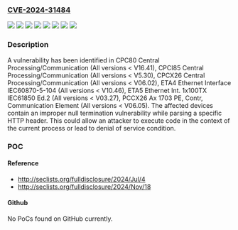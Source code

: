 ### [CVE-2024-31484](https://cve.mitre.org/cgi-bin/cvename.cgi?name=CVE-2024-31484)
![](https://img.shields.io/static/v1?label=Product&message=CPC80%20Central%20Processing%2FCommunication&color=blue)
![](https://img.shields.io/static/v1?label=Product&message=CPCI85%20Central%20Processing%2FCommunication&color=blue)
![](https://img.shields.io/static/v1?label=Product&message=CPCX26%20Central%20Processing%2FCommunication&color=blue)
![](https://img.shields.io/static/v1?label=Product&message=ETA4%20Ethernet%20Interface%20IEC60870-5-104&color=blue)
![](https://img.shields.io/static/v1?label=Product&message=ETA5%20Ethernet%20Int.%201x100TX%20IEC61850%20Ed.2&color=blue)
![](https://img.shields.io/static/v1?label=Product&message=PCCX26%20Ax%201703%20PE%2C%20Contr%2C%20Communication%20Element&color=blue)
![](https://img.shields.io/static/v1?label=Version&message=0%20&color=brightgreen)
![](https://img.shields.io/static/v1?label=Vulnerability&message=CWE-170%3A%20Improper%20Null%20Termination&color=brightgreen)

### Description

A vulnerability has been identified in CPC80 Central Processing/Communication (All versions < V16.41), CPCI85 Central Processing/Communication (All versions < V5.30), CPCX26 Central Processing/Communication (All versions < V06.02), ETA4 Ethernet Interface IEC60870-5-104 (All versions < V10.46), ETA5 Ethernet Int. 1x100TX IEC61850 Ed.2 (All versions < V03.27), PCCX26 Ax 1703 PE, Contr, Communication Element (All versions < V06.05). The affected devices contain an improper null termination vulnerability while parsing a specific HTTP header. This could allow an attacker to execute code in the context of the current process or lead to denial of service condition.

### POC

#### Reference
- http://seclists.org/fulldisclosure/2024/Jul/4
- http://seclists.org/fulldisclosure/2024/Nov/18

#### Github
No PoCs found on GitHub currently.

